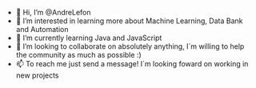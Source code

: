 - 👋 Hi, I’m @AndreLefon
- 👀 I’m interested in learning more about Machine Learning, Data Bank and Automation
- 🌱 I’m currently learning Java and JavaScript
- 💞️ I’m looking to collaborate on absolutely anything, I´m willing to help the community as much as possible :) 
- 📫 To reach me just send a message! I´m looking foward on working in new projects

<!---
AndreLefon/AndreLefon is a ✨ special ✨ repository because its `README.md` (this file) appears on your GitHub profile.
You can click the Preview link to take a look at your changes.
--->
